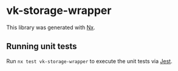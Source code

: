 # vk-storage-wrapper

This library was generated with [Nx](https://nx.dev).

## Running unit tests

Run `nx test vk-storage-wrapper` to execute the unit tests via [Jest](https://jestjs.io).
